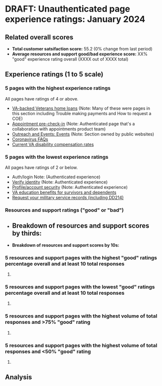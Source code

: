 # DRAFT: Unauthenticated page experience ratings: January 2024

## Related overall scores
- **Total customer satsifaction score:** 55.2 (0% change from last period)
- **Average resources and support good/bad experience score:** XX% "good" experience rating overall (XXXX out of XXXX total)

## Experience ratings (1 to 5 scale)

### 5 pages with the highest experience ratings 
All pages have ratings of 4 or above.
- [VA-backed Veterans home loans](https://www.va.gov/housing-assistance/home-loans/) (Note: Many of these were pages in this section including Trouble making payments and How to request a COE)
- [Appointment pre-check-in](https://www.va.gov/health-care/appointment-pre-check-in/introduction) (Note: Authenticated page that's a collaboration with appointments product team)
- [Outreach and Events: Events](https://www.va.gov/outreach-and-events/events/) (Note: Section owned by public websites)
- [Coronavirus FAQs](https://www.va.gov/coronavirus-veteran-frequently-asked-questions/)
- [Current VA disability compensation rates](https://www.va.gov/disability/compensation-rates/)
  
### 5 pages with the lowest experience ratings
All pages have ratings of 2 or below.
- Auth/login Note: (Authenticated experience)
- [Verify identity](https://www.va.gov/verify/) (Note: Authenticated experience)
- [Profile/account security](https://www.va.gov/profile/account-security) (Note: Authenticated experience)
- [VA education benefits for survivors and dependents](https://www.va.gov/education/survivor-dependent-benefits/)
- [Request your military service records (including DD214)](https://www.va.gov/records/get-military-service-records/)
  
### Resources and support ratings ("good" or "bad")

- **Breakdown of resources and support scores by thirds:**
  - 
- **Breakdown of resources and support scores by 10s:**
 
### 5 resources and support pages with the highest "good" ratings percentage overall and at least 10 total responses

1.
### 5 resources and support pages with the lowest "good" ratings percentage overall and at least 10 total responses

1. 
### 5 resources and support pages with the highest volume of total responses and >75% "good" rating

1. 
### 5 resources and support pages with the highest volume of total responses and <50% "good" rating

1. 
## Analysis

